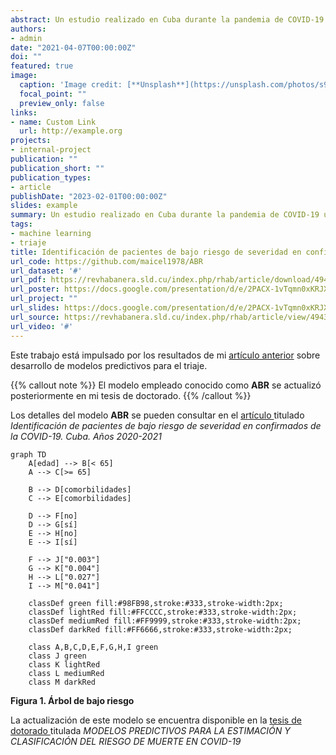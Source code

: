 ```yaml
---
abstract: Un estudio realizado en Cuba durante la pandemia de COVID-19 utilizó un modelo de árboles de clasificación para identificar pacientes con bajo riesgo de desarrollar complicaciones graves. Este modelo se ajustó para predecir la admisión en la UCI y la mortalidad, basándose en factores como la edad y la presencia de comorbilidades. El objetivo fue crear una herramienta que permitiera identificar a los pacientes que podrían ser seguidos de forma segura en atención primaria, optimizando así los recursos hospitalarios. Los árboles de decisión demostraron ser precisos en la clasificación de riesgo, lo que podría favorecer una mejor asignación de recursos y una atención sanitaria más eficiente.
authors:
- admin
date: "2021-04-07T00:00:00Z"
doi: ""
featured: true
image:
  caption: 'Image credit: [**Unsplash**](https://unsplash.com/photos/s9CC2SKySJM)'
  focal_point: ""
  preview_only: false
links:
- name: Custom Link
  url: http://example.org
projects:
- internal-project
publication: ""
publication_short: ""
publication_types:
- article
publishDate: "2023-02-01T00:00:00Z"
slides: example
summary: Un estudio realizado en Cuba durante la pandemia de COVID-19 utilizó un modelo de árboles de clasificación para identificar pacientes con bajo riesgo de desarrollar complicaciones graves. Este modelo se ajustó para predecir la admisión en la UCI y la mortalidad, basándose en factores como la edad y la presencia de comorbilidades. El objetivo fue crear una herramienta que permitiera identificar a los pacientes que podrían ser seguidos de forma segura en atención primaria, optimizando así los recursos hospitalarios. Los árboles de decisión demostraron ser precisos en la clasificación de riesgo, lo que podría favorecer una mejor asignación de recursos y una atención sanitaria más eficiente.
tags:
- machine learning
- triaje
title: Identificación de pacientes de bajo riesgo de severidad en confirmados de la COVID-19. Cuba. Años 2020-2021
url_code: https://github.com/maicel1978/ABR
url_dataset: '#'
url_pdf: https://revhabanera.sld.cu/index.php/rhab/article/download/4943/3276
url_poster: https://docs.google.com/presentation/d/e/2PACX-1vTqmn0xKRJXd3Nb0KMR3bsj0FcJET5Tjlf2DwT6OiDOwu9_K7XHYpd_tMpJRW3HiHerhBJQ532NzrV4/pub?start=false&loop=false&delayms=3000
url_project: ""
url_slides: https://docs.google.com/presentation/d/e/2PACX-1vTqmn0xKRJXd3Nb0KMR3bsj0FcJET5Tjlf2DwT6OiDOwu9_K7XHYpd_tMpJRW3HiHerhBJQ532NzrV4/pub?start=false&loop=false&delayms=3000
url_source: https://revhabanera.sld.cu/index.php/rhab/article/view/4943
url_video: '#'
---
```


Este trabajo está impulsado por los resultados de mi [artículo anterior](https://revhabanera.sld.cu/index.php/rhab/article/view/4943) sobre desarrollo de modelos predictivos para el triaje.


{{% callout note %}}
El modelo empleado conocido como **ABR** se actualizó posteriormente en mi tesis de doctorado.
{{% /callout %}}

Los detalles del modelo **ABR** se pueden consultar en el [artículo ](https://revhabanera.sld.cu/index.php/rhab/article/view/4943) titulado *Identificación de pacientes de bajo riesgo de severidad en confirmados de la COVID-19. Cuba. Años 2020-2021*


```mermaid
graph TD
    A[edad] --> B[< 65]
    A --> C[>= 65]
    
    B --> D[comorbilidades]
    C --> E[comorbilidades]
    
    D --> F[no]
    D --> G[sí]
    E --> H[no]
    E --> I[sí]
    
    F --> J["0.003"]
    G --> K["0.004"]
    H --> L["0.027"]
    I --> M["0.041"]

    classDef green fill:#98FB98,stroke:#333,stroke-width:2px;
    classDef lightRed fill:#FFCCCC,stroke:#333,stroke-width:2px;
    classDef mediumRed fill:#FF9999,stroke:#333,stroke-width:2px;
    classDef darkRed fill:#FF6666,stroke:#333,stroke-width:2px;

    class A,B,C,D,E,F,G,H,I green
    class J green
    class K lightRed
    class L mediumRed
    class M darkRed
```

**Figura 1. Árbol de bajo riesgo**


La actualización de este modelo se encuentra disponible en la  [tesis de dotorado ](https://www.researchgate.net/publication/388656780_MODELOS_PREDICTIVOS_PARA_LA_ESTIMACION_Y_CLASIFICACION_DEL_RIESGO_DE_MUERTE_EN_COVID-19) titulada  *MODELOS PREDICTIVOS PARA LA ESTIMACIÓN Y CLASIFICACIÓN DEL RIESGO DE MUERTE EN COVID-19*




